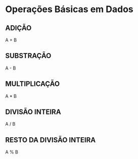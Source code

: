 # Operações Básicas em Dados

## ADIÇÃO
A + B

## SUBSTRAÇÃO
A - B

## MULTIPLICAÇÃO
A * B

## DIVISÃO INTEIRA
A / B

## RESTO DA DIVISÃO INTEIRA
A % B